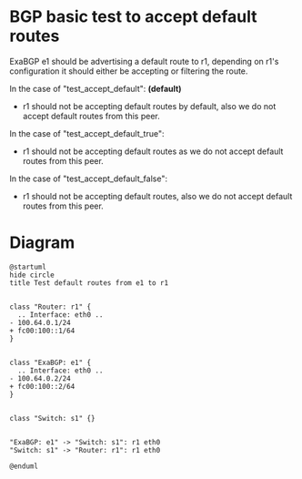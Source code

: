 # BGP basic test to accept default routes

ExaBGP e1 should be advertising a default route to r1, depending on r1's configuration it should either be accepting or filtering the route.


In the case of "test_accept_default": **(default)**
  - r1 should not be accepting default routes by default, also we do not accept default routes from this peer.

In the case of "test_accept_default_true":
  - r1 should not be accepting default routes as we do not accept default routes from this peer.

In the case of "test_accept_default_false":
  - r1 should not be accepting default routes, also we do not accept default routes from this peer.


# Diagram

```plantuml
@startuml
hide circle
title Test default routes from e1 to r1


class "Router: r1" {
  .. Interface: eth0 ..
- 100.64.0.1/24
+ fc00:100::1/64
}


class "ExaBGP: e1" {
  .. Interface: eth0 ..
- 100.64.0.2/24
+ fc00:100::2/64
}


class "Switch: s1" {}


"ExaBGP: e1" -> "Switch: s1": r1 eth0
"Switch: s1" -> "Router: r1": r1 eth0

@enduml
```
